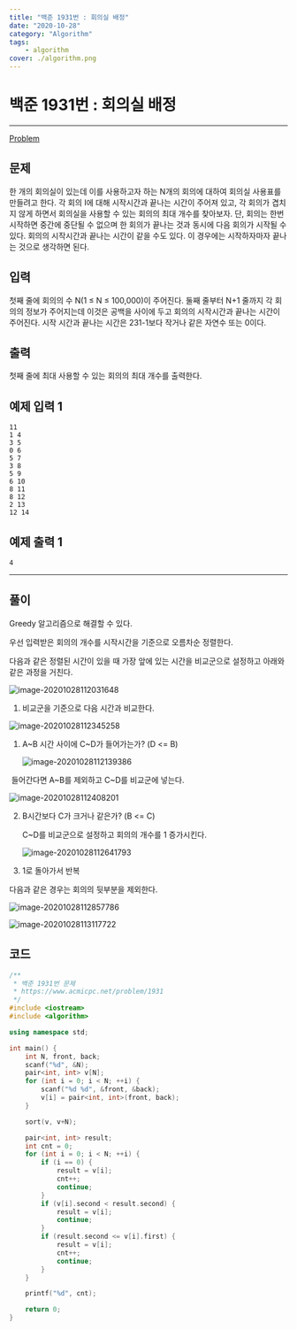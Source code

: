 ```yaml
---
title: "백준 1931번 : 회의실 배정"
date: "2020-10-28"
category: "Algorithm"
tags:
    - algorithm
cover: ./algorithm.png
---
```


# 백준 1931번 : 회의실 배정

---

[Problem](https://www.acmicpc.net/problem/1931)

## 문제

한 개의 회의실이 있는데 이를 사용하고자 하는 N개의 회의에 대하여 회의실 사용표를 만들려고 한다. 각 회의 I에 대해 시작시간과 끝나는 시간이 주어져 있고, 각 회의가 겹치지 않게 하면서 회의실을 사용할 수 있는 회의의 최대 개수를 찾아보자. 단, 회의는 한번 시작하면 중간에 중단될 수 없으며 한 회의가 끝나는 것과 동시에 다음 회의가 시작될 수 있다. 회의의 시작시간과 끝나는 시간이 같을 수도 있다. 이 경우에는 시작하자마자 끝나는 것으로 생각하면 된다.

## 입력

첫째 줄에 회의의 수 N(1 ≤ N ≤ 100,000)이 주어진다. 둘째 줄부터 N+1 줄까지 각 회의의 정보가 주어지는데 이것은 공백을 사이에 두고 회의의 시작시간과 끝나는 시간이 주어진다. 시작 시간과 끝나는 시간은 231-1보다 작거나 같은 자연수 또는 0이다.

## 출력

첫째 줄에 최대 사용할 수 있는 회의의 최대 개수를 출력한다.

## 예제 입력 1

```
11
1 4
3 5
0 6
5 7
3 8
5 9
6 10
8 11
8 12
2 13
12 14
```

## 예제 출력 1

```
4
```



---



## 풀이

Greedy 알고리즘으로 해결할 수 있다.

우선 입력받은 회의의 개수를 시작시간을 기준으로 오름차순 정렬한다.

다음과 같은 정렬된 시간이 있을 때 가장 앞에 있는 시간을 비교군으로 설정하고 아래와 같은 과정을 거친다.

![image-20201028112031648](C:\Users\junho\AppData\Roaming\Typora\typora-user-images\image-20201028112031648.png)

1.  비교군을 기준으로 다음 시간과 비교한다.

   ![image-20201028112345258](C:\Users\junho\AppData\Roaming\Typora\typora-user-images\image-20201028112345258.png)
   

   1. A~B 시간 사이에 C~D가 들어가는가? (D <= B)

      ![image-20201028112139386](C:\Users\junho\AppData\Roaming\Typora\typora-user-images\image-20201028112139386.png)

   ​	들어간다면 A~B를 제외하고 C~D를 비교군에 넣는다.

   ![image-20201028112408201](C:\Users\junho\AppData\Roaming\Typora\typora-user-images\image-20201028112408201.png)

   2. B시간보다 C가 크거나 같은가? (B <= C)

      C~D를 비교군으로 설정하고 회의의 개수를 1 증가시킨다.

      ![image-20201028112641793](C:\Users\junho\AppData\Roaming\Typora\typora-user-images\image-20201028112641793.png)

   3. 1로 돌아가서 반복

다음과 같은 경우는 회의의 뒷부분을 제외한다.

![image-20201028112857786](C:\Users\junho\AppData\Roaming\Typora\typora-user-images\image-20201028112857786.png)

![image-20201028113117722](C:\Users\junho\AppData\Roaming\Typora\typora-user-images\image-20201028113117722.png)



## 코드

```cpp
/**
 * 백준 1931번 문제
 * https://www.acmicpc.net/problem/1931
 */
#include <iostream>
#include <algorithm>

using namespace std;

int main() {
    int N, front, back;
    scanf("%d", &N);
    pair<int, int> v[N];
    for (int i = 0; i < N; ++i) {
        scanf("%d %d", &front, &back);
        v[i] = pair<int, int>(front, back);
    }

    sort(v, v+N);

    pair<int, int> result;
    int cnt = 0;
    for (int i = 0; i < N; ++i) {
        if (i == 0) {
            result = v[i];
            cnt++;
            continue;
        }
        if (v[i].second < result.second) {
            result = v[i];
            continue;
        }
        if (result.second <= v[i].first) {
            result = v[i];
            cnt++;
            continue;
        }
    }

    printf("%d", cnt);

    return 0;
}
```